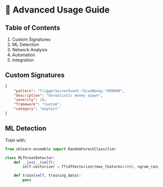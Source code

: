 # 🔧 Advanced Usage Guide

## Table of Contents
1. Custom Signatures
2. ML Detection
3. Network Analysis
4. Automation
5. Integration

## Custom Signatures

```json
{
    "pattern": "TriggerServerEvent.*GiveMoney.*999999",
    "description": "Unrealistic money spawn",
    "severity": 10,
    "framework": "custom",
    "category": "exploit"
}
```

## ML Detection

Train with:

```python
from sklearn.ensemble import RandomForestClassifier

class MLThreatDetector:
    def __init__(self):
        self.vectorizer = TfidfVectorizer(max_features=1000, ngram_range=(1, 3))

    def train(self, training_data):
        pass
```